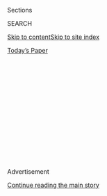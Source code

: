 <div id="app">

<div>

<div>

<div>

<div class="NYTAppHideMasthead css-1q2w90k e1suatyy0">

<div class="section css-ui9rw0 e1suatyy2">

<div class="css-eph4ug er09x8g0">

<div class="css-6n7j50">

</div>

<span class="css-1dv1kvn">Sections</span>

<div class="css-10488qs">

<span class="css-1dv1kvn">SEARCH</span>

</div>

[Skip to content](#site-content)[Skip to site index](#site-index)

</div>

<div class="css-10698na e1huz5gh0">

</div>

</div>

<div id="masthead-bar-one" class="section hasLinks css-15hmgas e1csuq9d3">

<div class="css-uqyvli e1csuq9d0">

</div>

<div class="css-1uqjmks e1csuq9d1">

</div>

<div class="css-9e9ivx">

[](https://myaccount.nytimes.com/auth/login?response_type=cookie&client_id=vi)

</div>

<div class="css-1bvtpon e1csuq9d2">

[Today’s Paper](https://www.nytimes.com/section/todayspaper)

</div>

</div>

</div>

</div>

<div data-aria-hidden="false">

<div id="site-content" role="main">

<div>

<div class="css-1aor85t" style="opacity:0.000000001;z-index:-1;visibility:hidden">

<div class="css-1hqnpie">

<div class="css-epjblv">

<span class="css-17xtcya">[Opinion](/section/opinion)</span><span class="css-x15j1o">|</span><span class="css-fwqvlz">Trump
Speaks\! And Speaks. And Speaks …</span>

</div>

<div class="css-k008qs">

<div class="css-1iwv8en">

<span class="css-18z7m18"></span>

<div>

</div>

</div>

<span class="css-1n6z4y">https://nyti.ms/2YvlOJh</span>

<div class="css-1705lsu">

<div class="css-4xjgmj">

<div class="css-4skfbu" role="toolbar" data-aria-label="Social Media Share buttons, Save button, and Comments Panel with current comment count" data-testid="share-tools">

  - 
  - 
  - 
  - 
    
    <div class="css-6n7j50">
    
    </div>

  - 
  - 

</div>

</div>

</div>

</div>

</div>

</div>

<div id="NYT_TOP_BANNER_REGION" class="css-13pd83m">

</div>

<div id="top-wrapper" class="css-1sy8kpn">

<div id="top-slug" class="css-l9onyx">

Advertisement

</div>

[Continue reading the main story](#after-top)

<div class="ad top-wrapper" style="text-align:center;height:100%;display:block;min-height:250px">

<div id="top" class="place-ad" data-position="top" data-size-key="top">

</div>

</div>

<div id="after-top">

</div>

</div>

<div>

<div class="css-v5btjw etb61u70">

<div class="css-v05ibm etb61u71">

[Opinion](/section/opinion)

</div>

</div>

<div id="sponsor-wrapper" class="css-1hyfx7x">

<div id="sponsor-slug" class="css-19vbshk">

Supported by

</div>

[Continue reading the main story](#after-sponsor)

<div id="sponsor" class="ad sponsor-wrapper" style="text-align:center;height:100%;display:block">

</div>

<div id="after-sponsor">

</div>

</div>

<div class="css-186x18t">

</div>

<div class="css-1vkm6nb ehdk2mb0">

# Trump Speaks\! And Speaks. And Speaks …

</div>

At least those rallies keep him off the streets.

<div class="css-18e8msd">

<div class="css-vp77d3 epjyd6m0">

<div class="css-1p10dcb ey68jwv0" data-aria-hidden="true">

[![Gail
Collins](https://static01.nyt.com/images/2018/04/03/opinion/gail-collins/gail-collins-thumbLarge.png
"Gail Collins")](https://www.nytimes.com/by/gail-collins)

</div>

<div class="css-1baulvz">

By [<span class="css-1baulvz last-byline" itemprop="name">Gail
Collins</span>](https://www.nytimes.com/by/gail-collins)

<div class="css-8atqhb">

Opinion Columnist

</div>

</div>

</div>

  - June 24, 2020

  - 
    
    <div class="css-4xjgmj">
    
    <div class="css-d8bdto" role="toolbar" data-aria-label="Social Media Share buttons, Save button, and Comments Panel with current comment count" data-testid="share-tools">
    
      - 
      - 
      - 
      - 
        
        <div class="css-6n7j50">
        
        </div>
    
      - 
      - 
    
    </div>
    
    </div>

</div>

<div class="css-79elbk" data-testid="photoviewer-wrapper">

<div class="css-z3e15g" data-testid="photoviewer-wrapper-hidden">

</div>

<div class="css-1a48zt4 ehw59r15" data-testid="photoviewer-children">

![<span class="css-16f3y1r e13ogyst0" data-aria-hidden="true">President
Trump talking to reporters before leaving on a trip to Arizona on
Tuesday.</span><span class="css-cnj6d5 e1z0qqy90" itemprop="copyrightHolder"><span class="css-1ly73wi e1tej78p0">Credit...</span><span><span>Pete
Marovich for The New York
Times</span></span></span>](https://static01.nyt.com/images/2020/06/25/opinion/25collins_sub_2ndary/merlin_173832819_4a109b41-e5b2-4996-a84c-b1f4655f624f-articleLarge.jpg?quality=75&auto=webp&disable=upscale)

</div>

</div>

</div>

<div class="section meteredContent css-1r7ky0e" name="articleBody" itemprop="articleBody">

<div class="css-1fanzo5 StoryBodyCompanionColumn">

<div class="css-53u6y8">

Donald Trump thinks we’re out to get him.

“You could say 10 speeches. One little word, they’ll say: ‘He’s lost
it,’” the president complained during a speech in Phoenix this week.

That would presumably be an *inaccurate* little word. Or something very
weird, like his claim at a famously underattended event in Tulsa that
he’d ordered a slowdown in coronavirus testing to make it seem as if
the infection rate was smaller.

Desperate presidential spinners said that was just a joke. “I don’t
kid,” Trump retorted.

Tulsa was, according to the president, the beginning of his re-election
campaign. He’s actually shot off the starting gun several times before.
But it does feel as if we’re in a new phase. Those big rallies are
Trump’s very favorite part of being the leader of the most powerful
nation on the globe. He’s been locked down for months now, confined
mainly to gatherings in which other people occasionally get to talk.

He needs his screaming fans, even if this is a terrible idea,
healthwise. Six members of Trump’s advance team got sick while doing the
planning, and now at least two other staffers tested positive.

</div>

</div>

<div class="css-1fanzo5 StoryBodyCompanionColumn">

<div class="css-53u6y8">

You’re not going to get this guy to stay home. He needs to compliment
himself in front of thousands of people. Lacing into the Democratic
“elite,” Trump assured his audience that he is more elite than
anybody. “I look better than them. Much more handsome. Got better hair
than they do. I got nicer properties. I got nicer houses. I got nicer
apartments. I got nicer everything.”

And, for sure, a bigger ego. After he finished raging to his staff about
the tiers of empty seats in Tulsa, the president announced the night had
been a historical smash hit: “No. 1 show in Fox history for a Saturday
night.”

Yeah, Fox News announced “a whopping 7.7 million total viewers” had
tuned in to listen to Trump speak. Pretty impressive, particularly if
you ignore the fact that most of the nation has been locked up at home
in a world without sports broadcasting, having already rewatched every
episode of “Star Trek” and “Friends.”

Still, many of us will remember Tulsa as That Rally Where Two-Thirds Of
The Seats Were Empty. His next appearance, in Arizona, was much more
Trump’s cup of tea: a megachurch packed with cheering fans who generally
ignored all the official pleas for masking.

Most of the audience was young. Having lured them into endangering their
health for his ego, Trump entertained them with tales of his heroic
efforts to drain the political swamp. “I never knew it was so deep —
it’s deep and thick and a lot of bad characters,” he confided.

</div>

</div>

<div class="css-1fanzo5 StoryBodyCompanionColumn">

<div class="css-53u6y8">

Well, there aren’t many swamp critters more appalling than Roger Stone,
the political fixer who spent part of the 2016 presidential campaign
trying to get information for the Trump forces about Hillary Clinton’s
emails.

Stone was convicted of lying to Congress and attempting to intimidate a
witness — in part by threatening to kidnap the guy’s therapy dog.

As swamp residents go, Stone would maybe be the equivalent of a
5-foot-11-inch mosquito. But on Wednesday a federal prosecutor told
Congress that he and his associates had been told they could be fired if
they didn’t go easy when it came to sentencing. On account of how, you
know, Stone was the president’s pal.

Even if they’re a little dodgy on the facts side, the rallies are at
least a good way to keep Trump distracted. In Tulsa, he was fretting
about the ongoing demonstrations in Seattle. He asked a congressman who
was traveling with him on the plane whether he ought to “just go in” and
do something to stop the protesters.

The reply was: “No, sir, let it simmer for a little while.” Darned good
advice, although if he’d gone the other way, maybe the congressman could
have added, “And be sure to bring a Bible.”

One other thing about that story — it’s an example of how Trump likes to
lace his rallies with anecdotes in which people call him “sir.” There
were 11 “sirs” in the Tulsa speech alone.

Daniel Dale, a CNN reporter who’s been following this tic for a long
time, theorized that “sir” was a hint that whatever anecdote Trump was
telling was actually fictional. But it’s also pretty clear that the
president just loves stories in which people are addressing him as if he
were, say, a general.

</div>

</div>

<div class="css-1fanzo5 StoryBodyCompanionColumn">

<div class="css-53u6y8">

Trump’s been spending a lot of time trying to beat down that image of
him at West Point this month, leaving the stage with an old-guy totter
down the ramp. The fake news, he insisted, cut off all the film that
showed him running — running\! — for the last 10 feet. “I looked very
handsome,” he observed to the crowd.

Later, Trump asked Melania what the reaction to his West Point speech
was. She assured him that the media wasn’t saying much about his address
but “they mention the fact that you may have Parkinson’s disease.”

He referred to Melania as “my wife,” which is, I guess, nicer than “the
old ball and chain.” Interesting, though, that she didn’t feel compelled
to deliver any good news. Maybe when you have to live with an ego that
large, you try to chip away every little chance you get.

And she didn’t call him “sir.”

*The Times is committed to publishing* [*a diversity of
letters*](https://www.nytimes.com/2019/01/31/opinion/letters/letters-to-editor-new-york-times-women.html)
*to the editor. We’d like to hear what you think about this or any of
our articles. Here are some*
[*tips*](https://help.nytimes.com/hc/en-us/articles/115014925288-How-to-submit-a-letter-to-the-editor)*.
And here’s our email:*
[*letters@nytimes.com*](mailto:letters@nytimes.com)*.*

*Follow The New York Times Opinion section on*
[*Facebook*](https://www.facebook.com/nytopinion)*,* [*Twitter
(@NYTopinion)*](http://twitter.com/NYTOpinion) *and*
[*Instagram*](https://www.instagram.com/nytopinion/)*.*

</div>

</div>

</div>

<div>

</div>

<div>

</div>

<div>

</div>

<div>

<div id="bottom-wrapper" class="css-1ede5it">

<div id="bottom-slug" class="css-l9onyx">

Advertisement

</div>

[Continue reading the main story](#after-bottom)

<div id="bottom" class="ad bottom-wrapper" style="text-align:center;height:100%;display:block;min-height:90px">

</div>

<div id="after-bottom">

</div>

</div>

</div>

</div>

</div>

## Site Index

<div>

</div>

## Site Information Navigation

  - [© <span>2020</span> <span>The New York Times
    Company</span>](https://help.nytimes.com/hc/en-us/articles/115014792127-Copyright-notice)

<!-- end list -->

  - [NYTCo](https://www.nytco.com/)
  - [Contact
    Us](https://help.nytimes.com/hc/en-us/articles/115015385887-Contact-Us)
  - [Work with us](https://www.nytco.com/careers/)
  - [Advertise](https://nytmediakit.com/)
  - [T Brand Studio](http://www.tbrandstudio.com/)
  - [Your Ad
    Choices](https://www.nytimes.com/privacy/cookie-policy#how-do-i-manage-trackers)
  - [Privacy](https://www.nytimes.com/privacy)
  - [Terms of
    Service](https://help.nytimes.com/hc/en-us/articles/115014893428-Terms-of-service)
  - [Terms of
    Sale](https://help.nytimes.com/hc/en-us/articles/115014893968-Terms-of-sale)
  - [Site Map](https://spiderbites.nytimes.com)
  - [Help](https://help.nytimes.com/hc/en-us)
  - [Subscriptions](https://www.nytimes.com/subscription?campaignId=37WXW)

</div>

</div>

</div>

</div>
